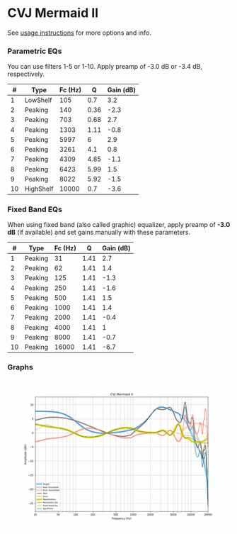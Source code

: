 # CVJ Mermaid II
See [usage instructions](https://github.com/jaakkopasanen/AutoEq#usage) for more options and info.

### Parametric EQs
You can use filters 1-5 or 1-10. Apply preamp of -3.0 dB or -3.4 dB, respectively.

|   # | Type      |   Fc (Hz) |    Q |   Gain (dB) |
|-----|-----------|-----------|------|-------------|
|   1 | LowShelf  |       105 | 0.7  |         3.2 |
|   2 | Peaking   |       140 | 0.36 |        -2.3 |
|   3 | Peaking   |       703 | 0.68 |         2.7 |
|   4 | Peaking   |      1303 | 1.11 |        -0.8 |
|   5 | Peaking   |      5997 | 6    |         2.9 |
|   6 | Peaking   |      3261 | 4.1  |         0.8 |
|   7 | Peaking   |      4309 | 4.85 |        -1.1 |
|   8 | Peaking   |      6423 | 5.99 |         1.5 |
|   9 | Peaking   |      8022 | 5.92 |        -1.5 |
|  10 | HighShelf |     10000 | 0.7  |        -3.6 |

### Fixed Band EQs
When using fixed band (also called graphic) equalizer, apply preamp of **-3.0 dB** (if available) and set gains manually with these parameters.

|   # | Type    |   Fc (Hz) |    Q |   Gain (dB) |
|-----|---------|-----------|------|-------------|
|   1 | Peaking |        31 | 1.41 |         2.7 |
|   2 | Peaking |        62 | 1.41 |         1.4 |
|   3 | Peaking |       125 | 1.41 |        -1.3 |
|   4 | Peaking |       250 | 1.41 |        -1.6 |
|   5 | Peaking |       500 | 1.41 |         1.5 |
|   6 | Peaking |      1000 | 1.41 |         1.4 |
|   7 | Peaking |      2000 | 1.41 |        -0.4 |
|   8 | Peaking |      4000 | 1.41 |         1   |
|   9 | Peaking |      8000 | 1.41 |        -0.7 |
|  10 | Peaking |     16000 | 1.41 |        -6.7 |

### Graphs
![](./CVJ%20Mermaid%20II.png)
